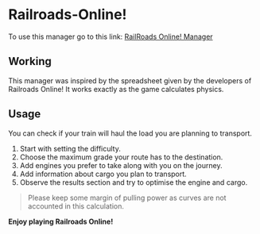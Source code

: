 # Railroads-Online!

To use this manager go to this link:
[RailRoads Online! Manager](https://parampatil.github.io/Railroads-Online/)

## Working
This manager was inspired by the spreadsheet given by the developers of Railroads Online! It works exactly as the game calculates physics.

## Usage
You can check if your train will haul the load you are planning to transport.
 1) Start with setting the difficulty.
 2) Choose the maximum grade your route has to the destination.
 3) Add engines you prefer to take along with you on the journey.
 4) Add information about cargo you plan to transport.
 5) Observe the results section and try to optimise the engine and cargo.
 
 > Please keep some margin of pulling power as curves are not accounted in this calculation.


**Enjoy playing Railroads Online!**
